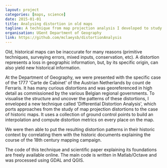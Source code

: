 ```yaml
---
layout: project
categories: [maps, science]
date: 2015-01-01
title: Analysing distortion in old maps
tagline: A technique from map projection analysis I developed to study distortion in historical maps
organisation: UGent Department of Geography
link: https://github.com/mclaeysb/distortionAnalysis
---
```

Old, historical maps can be inaccurate for many reasons (primitive techniques, surveying errors, mixed inputs, conservation, etc). A distortion represents a loss in geographic information, but, by its specific origin, can also yield new historical information.

At the Department of Geography, we were presented with the specific case of the 1777 'Carte de Cabinet' of the Austrian Netherlands by count de Ferraris. It has many curious distortions and was georeferenced in high detail as commissioned by the various Belgian regional governments. To visualise the structure and uncover the patterns of these distortions, I enveloped a new technique called 'Differential Distortion Analysis', which ports approaches from the study of map projection distortions to the case of historic maps. It uses a collection of ground control points to build an interpolation and compute distortion metrics on every place on the map. 

We were then able to put the resulting distortion patterns in their historic context by correlating them with the historic documents explaining the course of the 18th century mapping campaign.

The code of this technique and scientific paper explaining its foundations are freely available online. The main code is written in Matlab/Octave and was processed using GDAL and QGIS.